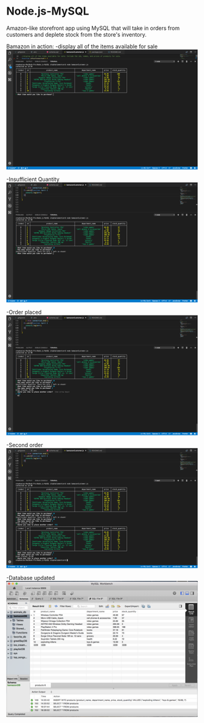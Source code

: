 # Node.js-MySQL
Amazon-like storefront app using MySQL that will take in orders from customers and deplete stock from the store's inventory.

Bamazon in action:
-display all of the items available for sale
<img src="images/itemDisplay.png">


-Insufficient Quantity
<img src="images/insufficientQuantity.png">

-Order placed
<img src="images/orderPlaced.png">

-Second order
<img src="images/secondOrder.png">

-Database updated 
<img src="images/updatedDB.png">

